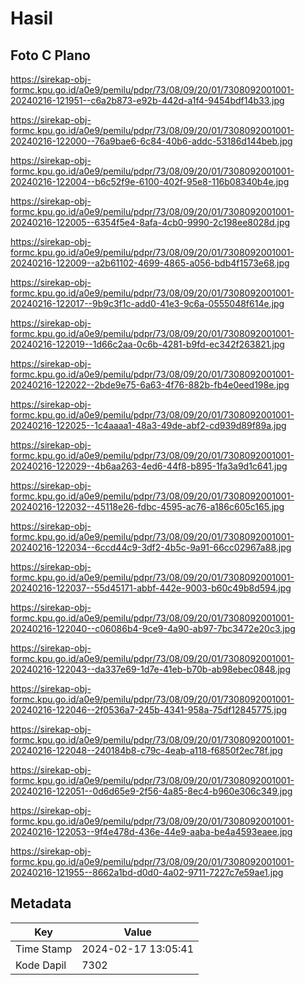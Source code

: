 # Hasil

## Foto C Plano

https://sirekap-obj-formc.kpu.go.id/a0e9/pemilu/pdpr/73/08/09/20/01/7308092001001-20240216-121951--c6a2b873-e92b-442d-a1f4-9454bdf14b33.jpg

https://sirekap-obj-formc.kpu.go.id/a0e9/pemilu/pdpr/73/08/09/20/01/7308092001001-20240216-122000--76a9bae6-6c84-40b6-addc-53186d144beb.jpg

https://sirekap-obj-formc.kpu.go.id/a0e9/pemilu/pdpr/73/08/09/20/01/7308092001001-20240216-122004--b6c52f9e-6100-402f-95e8-116b08340b4e.jpg

https://sirekap-obj-formc.kpu.go.id/a0e9/pemilu/pdpr/73/08/09/20/01/7308092001001-20240216-122005--6354f5e4-8afa-4cb0-9990-2c198ee8028d.jpg

https://sirekap-obj-formc.kpu.go.id/a0e9/pemilu/pdpr/73/08/09/20/01/7308092001001-20240216-122009--a2b61102-4699-4865-a056-bdb4f1573e68.jpg

https://sirekap-obj-formc.kpu.go.id/a0e9/pemilu/pdpr/73/08/09/20/01/7308092001001-20240216-122017--9b9c3f1c-add0-41e3-9c6a-0555048f614e.jpg

https://sirekap-obj-formc.kpu.go.id/a0e9/pemilu/pdpr/73/08/09/20/01/7308092001001-20240216-122019--1d66c2aa-0c6b-4281-b9fd-ec342f263821.jpg

https://sirekap-obj-formc.kpu.go.id/a0e9/pemilu/pdpr/73/08/09/20/01/7308092001001-20240216-122022--2bde9e75-6a63-4f76-882b-fb4e0eed198e.jpg

https://sirekap-obj-formc.kpu.go.id/a0e9/pemilu/pdpr/73/08/09/20/01/7308092001001-20240216-122025--1c4aaaa1-48a3-49de-abf2-cd939d89f89a.jpg

https://sirekap-obj-formc.kpu.go.id/a0e9/pemilu/pdpr/73/08/09/20/01/7308092001001-20240216-122029--4b6aa263-4ed6-44f8-b895-1fa3a9d1c641.jpg

https://sirekap-obj-formc.kpu.go.id/a0e9/pemilu/pdpr/73/08/09/20/01/7308092001001-20240216-122032--45118e26-fdbc-4595-ac76-a186c605c165.jpg

https://sirekap-obj-formc.kpu.go.id/a0e9/pemilu/pdpr/73/08/09/20/01/7308092001001-20240216-122034--6ccd44c9-3df2-4b5c-9a91-66cc02967a88.jpg

https://sirekap-obj-formc.kpu.go.id/a0e9/pemilu/pdpr/73/08/09/20/01/7308092001001-20240216-122037--55d45171-abbf-442e-9003-b60c49b8d594.jpg

https://sirekap-obj-formc.kpu.go.id/a0e9/pemilu/pdpr/73/08/09/20/01/7308092001001-20240216-122040--c06086b4-9ce9-4a90-ab97-7bc3472e20c3.jpg

https://sirekap-obj-formc.kpu.go.id/a0e9/pemilu/pdpr/73/08/09/20/01/7308092001001-20240216-122043--da337e69-1d7e-41eb-b70b-ab98ebec0848.jpg

https://sirekap-obj-formc.kpu.go.id/a0e9/pemilu/pdpr/73/08/09/20/01/7308092001001-20240216-122046--2f0536a7-245b-4341-958a-75df12845775.jpg

https://sirekap-obj-formc.kpu.go.id/a0e9/pemilu/pdpr/73/08/09/20/01/7308092001001-20240216-122048--240184b8-c79c-4eab-a118-f6850f2ec78f.jpg

https://sirekap-obj-formc.kpu.go.id/a0e9/pemilu/pdpr/73/08/09/20/01/7308092001001-20240216-122051--0d6d65e9-2f56-4a85-8ec4-b960e306c349.jpg

https://sirekap-obj-formc.kpu.go.id/a0e9/pemilu/pdpr/73/08/09/20/01/7308092001001-20240216-122053--9f4e478d-436e-44e9-aaba-be4a4593eaee.jpg

https://sirekap-obj-formc.kpu.go.id/a0e9/pemilu/pdpr/73/08/09/20/01/7308092001001-20240216-121955--8662a1bd-d0d0-4a02-9711-7227c7e59ae1.jpg


## Metadata

| Key        | Value               |
| ---------- | ------------------- |
| Time Stamp | 2024-02-17 13:05:41 |
| Kode Dapil | 7302                |



